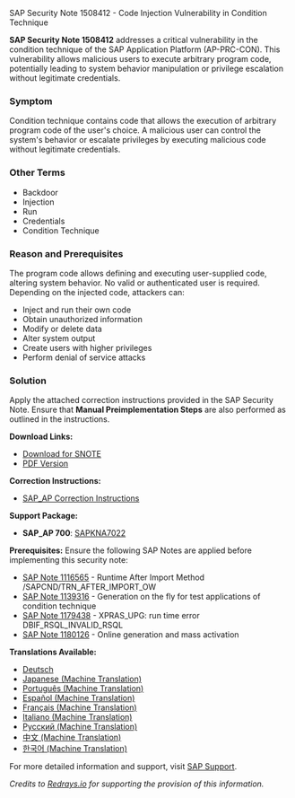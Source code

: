 SAP Security Note 1508412 - Code Injection Vulnerability in Condition Technique

**SAP Security Note 1508412** addresses a critical vulnerability in the condition technique of the SAP Application Platform (AP-PRC-CON). This vulnerability allows malicious users to execute arbitrary program code, potentially leading to system behavior manipulation or privilege escalation without legitimate credentials.

### Symptom
Condition technique contains code that allows the execution of arbitrary program code of the user's choice. A malicious user can control the system's behavior or escalate privileges by executing malicious code without legitimate credentials.

### Other Terms
- Backdoor
- Injection
- Run
- Credentials
- Condition Technique

### Reason and Prerequisites
The program code allows defining and executing user-supplied code, altering system behavior. No valid or authenticated user is required. Depending on the injected code, attackers can:
- Inject and run their own code
- Obtain unauthorized information
- Modify or delete data
- Alter system output
- Create users with higher privileges
- Perform denial of service attacks

### Solution
Apply the attached correction instructions provided in the SAP Security Note. Ensure that **Manual Preimplementation Steps** are also performed as outlined in the instructions.

**Download Links:**
- [Download for SNOTE](https://me.sap.com/notes/0040000008937652017)
- [PDF Version](https://me.sap.com/sap/support/sfm/notes/print/0001508412?language=en-US&token=6FBC21925EE3DDC1FF8FE32D19AFD342)

**Correction Instructions:**
- [SAP_AP Correction Instructions](https://me.sap.com/corrins/0001508412/1080)

**Support Package:**
- **SAP_AP 700**: [SAPKNA7022](https://me.sap.com/supportpackage/SAPKNA7022)

**Prerequisites:**
Ensure the following SAP Notes are applied before implementing this security note:
- [SAP Note 1116565](https://me.sap.com/notes/1116565) - Runtime After Import Method /SAPCND/TRN_AFTER_IMPORT_OW
- [SAP Note 1139316](https://me.sap.com/notes/1139316) - Generation on the fly for test applications of condition technique
- [SAP Note 1179438](https://me.sap.com/notes/1179438) - XPRAS_UPG: run time error DBIF_RSQL_INVALID_RSQL
- [SAP Note 1180126](https://me.sap.com/notes/1180126) - Online generation and mass activation

**Translations Available:**
- [Deutsch](https://me.sap.com/notes/0001508412/D)
- [Japanese (Machine Translation)](https://me.sap.com/notes/0001508412/J)
- [Português (Machine Translation)](https://me.sap.com/notes/0001508412/P)
- [Español (Machine Translation)](https://me.sap.com/notes/0001508412/S)
- [Français (Machine Translation)](https://me.sap.com/notes/0001508412/F)
- [Italiano (Machine Translation)](https://me.sap.com/notes/0001508412/I)
- [Русский (Machine Translation)](https://me.sap.com/notes/0001508412/R)
- [中文 (Machine Translation)](https://me.sap.com/notes/0001508412/1)
- [한국어 (Machine Translation)](https://me.sap.com/notes/0001508412/3)

For more detailed information and support, visit [SAP Support](https://me.sap.com/).

*Credits to [Redrays.io](https://redrays.io) for supporting the provision of this information.*